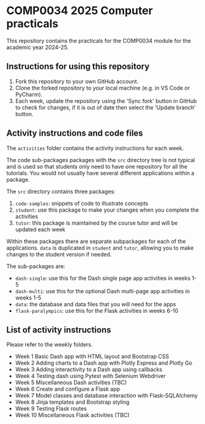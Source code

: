 # COMP0034 2025 Computer practicals

This repository contains the practicals for the COMP0034 module for the academic year 2024-25.

## Instructions for using this repository

1. Fork this repository to your own GitHub account.
2. Clone the forked repository to your local machine (e.g. in VS Code or PyCharm).
3. Each week, update the repository using the 'Sync fork' button in GitHub to check for changes, if it is out of date
   then select the 'Update branch' button.

## Activity instructions and code files

The `activities` folder contains the activity instructions for each week.

The code sub-packages packages with the `src` directory tree is not typical and is used so that students only need to
have one repository for all the tutorials. You would not usually have several different applications within a package.

The `src` directory contains three packages:

1. `code-samples`: snippets of code to illustrate concepts
2. `student`: use this package to make your changes when you complete the activities
3. `tutor`: this package is maintained by the course tutor and will be updated each week

Within these packages there are separate subpackages for each of the applications. `data` is duplicated in `student` and
`tutor`, allowing you to make changes to the student version if needed.

The sub-packages are:

- `dash-single`: use this for the Dash single page app activities in weeks 1-5
- `dash-multi`: use this for the optional Dash multi-page app activities in weeks 1-5
- `data`: the database and data files that you will need for the apps
- `flask-paralympics`: use this for the Flask activities in weeks 6-10

## List of activity instructions

Please refer to the weekly folders.

- Week 1 Basic Dash app with HTML layout and Bootstrap CSS
- Week 2 Adding charts to a Dash app with Plotly Express and Plotly Go
- Week 3 Adding interactivity to a Dash app using callbacks
- Week 4 Testing dash using Pytest with Selenium Webdriver
- Week 5 Miscellaneous Dash activities (TBC)
- Week 6 Create and configure a Flask app
- Week 7 Model classes and database interaction with Flask-SQLAlchemy
- Week 8 Jinja templates and Bootstrap styling
- Week 9 Testing Flask routes
- Week 10 Miscellaneous Flask activities (TBC)
